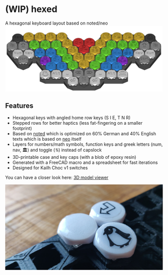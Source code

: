 # (WIP) hexed
A hexagonal keyboard layout based on noted/neo
![hexed layout overview](hexed2.png?raw=true)
## Features
- Hexagonal keys with angled home row keys (S I E, T N R)
- Stepped rows for better haptics (less fat-fingering on a smaller footprint)
- Based on [noted](https://dariogoetz.github.io/noted-layout/) which is optimized on 60% German and 40% English texts which is based on [neo](https://www.neo-layout.org/) itself
- Layers for numbers/math symbols, function keys and greek letters (num, nav, 🏛️) and toggle (⮁) instead of capslock
- 3D-printable case and key caps (with a blob of epoxy resin)
- Generated with a FreeCAD macro and a spreadsheet for fast iterations
- Designed for Kailh Choc v1 switches


You can have a closer look here: [3D model viewer](hexed.html)


![hexed layout overview](hexed3.jpg?raw=true)

